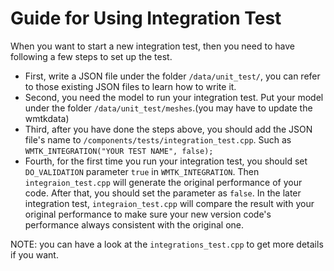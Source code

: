 # Guide for Using Integration Test

When you want to start a new integration test, then you need to have following a few steps to set up the test.

- First, write a JSON file under the folder `/data/unit_test/`, you can refer to those existing JSON files to learn how to write it.
- Second, you need the model to run your integration test. Put your model under the folder `/data/unit_test/meshes`.(you may have to update the wmtkdata)
- Third, after you have done the steps above, you should add the JSON file's name to `/components/tests/integration_test.cpp`. Such as `WMTK_INTEGRATION("YOUR TEST NAME", false);`
- Fourth, for the first time you run your integration test, you should set `DO_VALIDATION` parameter `true` in `WMTK_INTEGRATION`. Then `integraion_test.cpp` will generate the original performance of your code. After that, you should set the parameter as `false`. In the later integration test, `integraion_test.cpp` will compare the result with your original performance to make sure your new version code's performance always consistent with the original one.

NOTE: you can have a look at the `integrations_test.cpp` to get more details if you want.